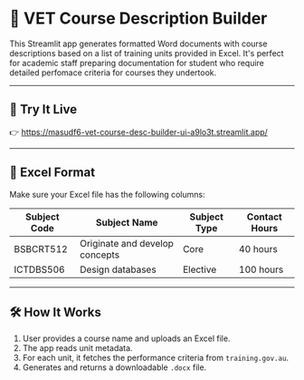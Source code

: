 # 📄 VET Course Description Builder

This Streamlit app generates formatted Word documents with course descriptions based on a list of training units provided in Excel. It's perfect for academic staff preparing documentation for student who require detailed perfomace criteria for courses they undertook.

---

## 🚀 Try It Live

👉 https://masudf6-vet-course-desc-builder-ui-a9lo3t.streamlit.app/

---

## 📁 Excel Format

Make sure your Excel file has the following columns:

| Subject Code | Subject Name                   | Subject Type | Contact Hours |
| ------------ | ------------------------------ | ------------ | ------------- |
| BSBCRT512    | Originate and develop concepts | Core         | 40 hours      |
| ICTDBS506    | Design databases               | Elective     | 100 hours     |

---

## 🛠 How It Works

1. User provides a course name and uploads an Excel file.
2. The app reads unit metadata.
3. For each unit, it fetches the performance criteria from `training.gov.au`.
4. Generates and returns a downloadable `.docx` file.
